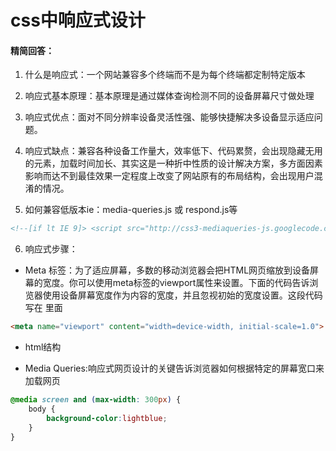 # css中响应式设计

#### 精简回答：

1. 什么是响应式：一个网站兼容多个终端而不是为每个终端都定制特定版本

2. 响应式基本原理：基本原理是通过媒体查询检测不同的设备屏幕尺寸做处理

3. 响应式优点：面对不同分辨率设备灵活性强、能够快捷解决多设备显示适应问题。

4. 响应式缺点：兼容各种设备工作量大，效率低下、代码累赘，会出现隐藏无用的元素，加载时间加长、其实这是一种折中性质的设计解决方案，多方面因素影响而达不到最佳效果一定程度上改变了网站原有的布局结构，会出现用户混淆的情况。

5. 如何兼容低版本ie：media-queries.js 或 respond.js等

```html
<!--[if lt IE 9]> <script src="http://css3-mediaqueries-js.googlecode.com/svn/trunk/css3-mediaqueries.js"></script> <![endif]-->
```

6. 响应式步骤：

- Meta 标签：为了适应屏幕，多数的移动浏览器会把HTML网页缩放到设备屏幕的宽度。你可以使用meta标签的viewport属性来设置。下面的代码告诉浏览器使用设备屏幕宽度作为内容的宽度，并且忽视初始的宽度设置。这段代码写在 <head>里面

```html
<meta name="viewport" content="width=device-width, initial-scale=1.0">
```

- html结构

- Media Queries:响应式网页设计的关键告诉浏览器如何根据特定的屏幕宽口来加载网页

```css
@media screen and (max-width: 300px) {
    body {
        background-color:lightblue;
    }
}
```
